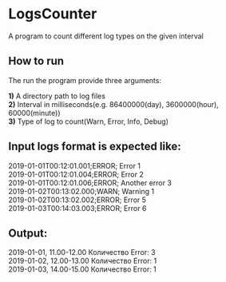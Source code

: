 # LogsCounter
A program to count different log types on the given interval

## How to run
The run the program provide three arguments: 

**1)** A directory path to log files  
**2)** Interval in milliseconds(e.g. 86400000(day), 3600000(hour), 60000(minute))  
**3)** Type of log to count(Warn, Error, Info, Debug)  

## Input logs format is expected like:
2019-01-01T00:12:01.001;ERROR; Error 1  
2019-01-01T00:12:01.004;ERROR; Error 2  
2019-01-01T00:12:01.006;ERROR; Another error 3  
2019-01-02T00:13:02.000;WARN; Warning 1  
2019-01-02T00:13:02.002;ERROR; Error 5  
2019-01-03T00:14:03.003;ERROR; Error 6  
 
## Output:
2019-01-01, 11.00-12.00 Количество Error: 3  
2019-01-02, 12.00-13.00 Количество Error: 1  
2019-01-03, 14.00-15.00 Количество Error: 1  
